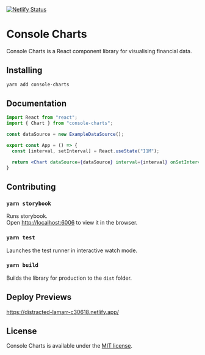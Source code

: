 [![Netlify Status](https://api.netlify.com/api/v1/badges/754fddcc-e010-4b27-913e-83c7b8ebdcf8/deploy-status)](https://app.netlify.com/sites/distracted-lamarr-c30618/deploys)

# Console Charts

Console Charts is a React component library for visualising financial data.

## Installing

```bash
yarn add console-charts
```

## Documentation

```jsx
import React from "react";
import { Chart } from "console-charts";

const dataSource = new ExampleDataSource();

export const App = () => {
  const [interval, setInterval] = React.useState("I1M");

  return <Chart dataSource={dataSource} interval={interval} onSetInterval={setInterval} />
}
```

## Contributing

### `yarn storybook`

Runs storybook.\
Open [http://localhost:6006](http://localhost:6006) to view it in the browser.

### `yarn test`

Launches the test runner in interactive watch mode.

### `yarn build`

Builds the library for production to the `dist` folder.

## Deploy Previews

https://distracted-lamarr-c30618.netlify.app/

## License

Console Charts is available under the [MIT license](https://opensource.org/licenses/MIT).
